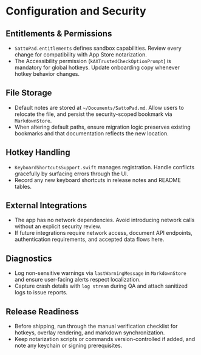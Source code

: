 # Configuration and Security

## Entitlements & Permissions
- `SattoPad.entitlements` defines sandbox capabilities. Review every change for compatibility with App Store notarization.
- The Accessibility permission (`kAXTrustedCheckOptionPrompt`) is mandatory for global hotkeys. Update onboarding copy whenever hotkey behavior changes.

## File Storage
- Default notes are stored at `~/Documents/SattoPad.md`. Allow users to relocate the file, and persist the security-scoped bookmark via `MarkdownStore`.
- When altering default paths, ensure migration logic preserves existing bookmarks and that documentation reflects the new location.

## Hotkey Handling
- `KeyboardShortcutsSupport.swift` manages registration. Handle conflicts gracefully by surfacing errors through the UI.
- Record any new keyboard shortcuts in release notes and README tables.

## External Integrations
- The app has no network dependencies. Avoid introducing network calls without an explicit security review.
- If future integrations require network access, document API endpoints, authentication requirements, and accepted data flows here.

## Diagnostics
- Log non-sensitive warnings via `lastWarningMessage` in `MarkdownStore` and ensure user-facing alerts respect localization.
- Capture crash details with `log stream` during QA and attach sanitized logs to issue reports.

## Release Readiness
- Before shipping, run through the manual verification checklist for hotkeys, overlay rendering, and markdown synchronization.
- Keep notarization scripts or commands version-controlled if added, and note any keychain or signing prerequisites.
